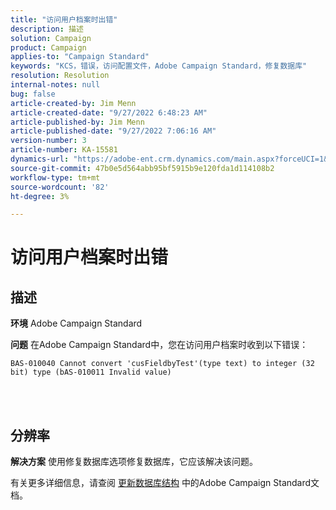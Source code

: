 ```yaml
---
title: "访问用户档案时出错"
description: 描述
solution: Campaign
product: Campaign
applies-to: "Campaign Standard"
keywords: "KCS，错误，访问配置文件，Adobe Campaign Standard，修复数据库"
resolution: Resolution
internal-notes: null
bug: false
article-created-by: Jim Menn
article-created-date: "9/27/2022 6:48:23 AM"
article-published-by: Jim Menn
article-published-date: "9/27/2022 7:06:16 AM"
version-number: 3
article-number: KA-15581
dynamics-url: "https://adobe-ent.crm.dynamics.com/main.aspx?forceUCI=1&pagetype=entityrecord&etn=knowledgearticle&id=e25c2c5e-303e-ed11-9db1-0022480866ad"
source-git-commit: 47b0e5d564abb95bf5915b9e120fda1d114108b2
workflow-type: tm+mt
source-wordcount: '82'
ht-degree: 3%

---
```


# 访问用户档案时出错

## 描述


<b>环境</b>
Adobe Campaign Standard

<b>问题</b>
在Adobe Campaign Standard中，您在访问用户档案时收到以下错误：


```
BAS-010040 Cannot convert 'cusFieldbyTest'(type text) to integer (32 bit) type (bAS-010011 Invalid value)
```






<br> 



## 分辨率


<b>解决方案</b>
使用修复数据库选项修复数据库，它应该解决该问题。

有关更多详细信息，请查阅 [更新数据库结构](https://docs.adobe.com/content/help/en/campaign-standard/using/developing/adding-or-extending-a-resource/updating-the-database-structure.html) 中的Adobe Campaign Standard文档。
